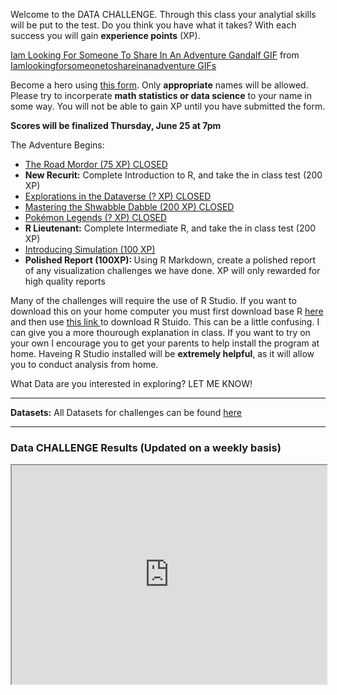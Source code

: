 
Welcome to the DATA CHALLENGE. Through this class your analytial skills will be put to the test. Do you think you have what it takes? With each success you will gain **experience points** (XP).  

<p align="center">
<div class="tenor-gif-embed" data-postid="15651459" data-share-method="host" data-width="100%" data-aspect-ratio="1.8721804511278197"><a href="https://tenor.com/view/iam-looking-for-someone-to-share-in-an-adventure-gandalf-ian-mc-kellen-lord-of-the-rings-gif-15651459">Iam Looking For Someone To Share In An Adventure Gandalf GIF</a> from <a href="https://tenor.com/search/iamlookingforsomeonetoshareinanadventure-gifs">Iamlookingforsomeonetoshareinanadventure GIFs</a></div><script type="text/javascript" async src="https://tenor.com/embed.js"></script>
</p>

Become a hero using <a href="https://docs.google.com/forms/d/e/1FAIpQLSd48_0q0hKT2hI0BQoDoAFw4VJnFzskQ8w_Fe3qIsuxma1c2A/viewform?usp=sf_link"> this form</a>. Only **appropriate** names will be allowed. Please try to incorperate **math statistics or data science** to your name in some way. You will not be able to gain XP until you have submitted the form. 

**Scores will be finalized Thursday, June 25 at 7pm**

The Adventure Begins: 
<p>
      <ul>
        <li><a href="https://MerrickMath.github.io/MerrickMath-datachallenge/challenge1.html"> The Road Mordor (75 XP) CLOSED </a> </li>
        <li> <b>New Recurit:</b> Complete Introduction to R, and take the in class test (200 XP) </li>   
        <li><a href="https://MerrickMath.github.io/MerrickMath-datachallenge/challenge2.html"> Explorations in the Dataverse (? XP) CLOSED  </a> </li>
        <li><a href="https://MerrickMath.github.io/MerrickMath-datachallenge/challenge3.html"> Mastering the Shwabble Dabble (200 XP) CLOSED  </a> </li>
        <li><a href="https://MerrickMath.github.io/MerrickMath-datachallenge/challenge4.html"> Pokémon Legends (? XP)  CLOSED </a> </li>
        <li> <b> R Lieutenant:</b> Complete Intermediate R, and take the in class test (200 XP) </li>
        <li> <a href="https://MerrickMath.github.io/MerrickMath-datachallenge/challenge5.html"> Introducing Simulation (100 XP) </a> </li>
        <li> <b> Polished Report (100XP): </b> Using R Markdown, create a polished report of any visualization challenges we have done. XP will only rewarded for high quality reports </li>
      </ul> 
</p>

Many of the challenges will require the use of R Studio. If you want to download this on your home computer you must first download base R <a href="https://www.r-project.org"> here </a> and then use <a href="https://rstudio.com/products/rstudio/download/"> this link </a> to download R Stuido. This can be a little confusing. I can give you a more thourough explanation in class. If you want to try on your own I encourage you to get your parents to help install the program at home. Haveing R Studio installed will be **extremely helpful**, as it will allow you to conduct analysis from home. 

What Data are you interested in exploring? LET ME KNOW! 

---


**Datasets:** All Datasets for challenges can be found  <a href="https://drive.google.com/drive/folders/1lQuOh4jgyZ4GioinfvCYvqRxbOgDn6Be?usp=sharing"> here </a>

___

### Data CHALLENGE Results (Updated on a weekly basis) 
<p align="center">
<iframe src="https://docs.google.com/spreadsheets/d/e/2PACX-1vSMBl9Yi3Sn6qBTcr4EZDJdWAV1JdK46Y5Ts83Hli67ANV9obTbK6r50OlFTNeP0YT9hRHwW4roFFq2/pubhtml?gid=1256266104&amp;single=true&amp;widget=true&amp;headers=false" width="100%" height = "350"></iframe>
</p>




